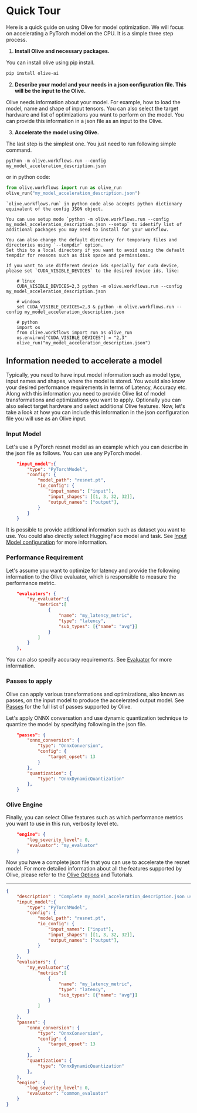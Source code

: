 # Quick Tour

Here is a quick guide on using Olive for model optimization. We will focus on accelerating a PyTorch model on the CPU. It is a simple three step process.

1. **Install Olive and necessary packages.**

You can install olive using pip install.

```bash
pip install olive-ai
```

2. **Describe your model and your needs in a json configuration file. This will be the input to the Olive.**

Olive needs information about your model. For example, how to load the model, name and shape of input tensors. You can also select the target hardware and list of optimizations you want to perform on the model. You can provide this information in a json file as an input to the Olive.

3. **Accelerate the model using Olive.**

The last step is the simplest one. You just need to run following simple command.
```
python -m olive.workflows.run --config my_model_acceleration_description.json
```
or in python code:
```python
from olive.workflows import run as olive_run
olive_run("my_model_acceleration_description.json")
```

```{note}
`olive.workflows.run` in python code also accepts python dictionary equivalent of the config JSON object.

You can use setup mode `python -m olive.workflows.run --config my_model_acceleration_description.json --setup` to identify list of additional packages you may need to install for your workflow.

You can also change the default directory for temporary files and directories using `--tempdir` option.
Set this to a local directory if you want to avoid using the default tempdir for reasons such as disk space and permissions.

If you want to use different device ids specially for cuda device, please set `CUDA_VISIBLE_DEVICES` to the desired device ids, like:

    # linux
    CUDA_VISIBLE_DEVICES=2,3 python -m olive.workflows.run --config my_model_acceleration_description.json

    # windows
    set CUDA_VISIBLE_DEVICES=2,3 & python -m olive.workflows.run --config my_model_acceleration_description.json

    # python
    import os
    from olive.workflows import run as olive_run
    os.environ["CUDA_VISIBLE_DEVICES"] = "2,3"
    olive_run("my_model_acceleration_description.json")

```

## Information needed to accelerate a model

Typically, you need to have input model information such as model type, input names and shapes, where the model is stored. You would also know your desired performance requirements in terms of Latency, Accuracy etc. Along with this information you need to provide Olive list of model transformations and optimizations you want to apply. Optionally you can also select target hardware and select additional Olive features. Now, let's take a look at how you can include this information in the json configuration file you will use as an Olive input.

### Input Model

Let's use a PyTorch resnet model as an example which you can describe in the json file as follows. You can use any PyTorch model.

```json
    "input_model":{
        "type": "PyTorchModel",
        "config": {
            "model_path": "resnet.pt",
            "io_config": {
                "input_names": ["input"],
                "input_shapes": [[1, 3, 32, 32]],
                "output_names": ["output"],
            }
        }
    }
```

It is possible to provide additional information such as dataset you want to use. You could also directly select HuggingFace model and task. See [Input Model configuration](../overview/options.md/#input-model-information) for more information.

### Performance Requirement

Let's assume you want to optimize for latency and provide the following information to the Olive evaluator, which is responsible to measure the performance metric.

```json
    "evaluators": {
        "my_evaluator":{
            "metrics":[
                {
                    "name": "my_latency_metric",
                    "type": "latency",
                    "sub_types": [{"name": "avg"}]
                }
            ]
        }
    },
```

You can also specify accuracy requirements. See [Evaluator](../overview/options.md/#evaluators-information) for more information.

### Passes to apply

Olive can apply various transformations and optimizations, also known as passes, on the input model to produce the accelerated output model. See [Passes](../overview/options.md/#passes-information) for the full list of passes supported by Olive.

Let's apply ONNX conversation and use dynamic quantization technique to quantize the model by specifying following in the json file.

```json
    "passes": {
        "onnx_conversion": {
            "type": "OnnxConversion",
            "config": {
                "target_opset": 13
            }
        },
        "quantization": {
            "type": "OnnxDynamicQuantization"
        },
    }
```

### Olive Engine

Finally, you can select Olive features such as which performance metrics you want to use in this run, verbosity level etc.

```json
    "engine": {
        "log_severity_level": 0,
        "evaluator": "my_evaluator"
    }
```

Now you have a complete json file that you can use to accelerate the resnet model. For more detailed information about all the features supported by Olive, please refer to the [Olive Options](../overview/options.md) and Tutorials.

------

```json
{
    "description" : "Complete my_model_acceleration_description.json used in this quick tour",
    "input_model":{
        "type": "PyTorchModel",
        "config": {
            "model_path": "resnet.pt",
            "io_config": {
                "input_names": ["input"],
                "input_shapes": [[1, 3, 32, 32]],
                "output_names": ["output"],
            }
        }
    },
    "evaluators": {
        "my_evaluator":{
            "metrics":[
                {
                    "name": "my_latency_metric",
                    "type": "latency",
                    "sub_types": [{"name": "avg"}]
                }
            ]
        }
    },
    "passes": {
        "onnx_conversion": {
            "type": "OnnxConversion",
            "config": {
                "target_opset": 13
            }
        },
        "quantization": {
            "type": "OnnxDynamicQuantization"
        },
    },
    "engine": {
        "log_severity_level": 0,
        "evaluator": "common_evaluator"
    }
}
```
